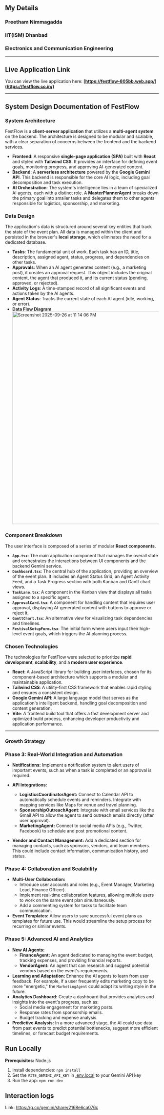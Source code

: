 ## My Details
### Preetham Nimmagadda 
### IIT(ISM) Dhanbad
### Electronics and Communication Engineering

---

## Live Application Link

You can view the live application here: **[https://festflow-805bb.web.app/](https://festflow.co.in/)**

---

## System Design Documentation of FestFlow

### System Architecture

FestFlow is a **client-server application** that utilizes a **multi-agent system** on the backend. The architecture is designed to be modular and scalable, with a clear separation of concerns between the frontend and the backend services.

* **Frontend**: A responsive **single-page application (SPA)** built with **React** and styled with **Tailwind CSS**. It provides an interface for defining event goals, monitoring progress, and approving AI-generated content.
* **Backend**: A **serverless architecture** powered by the **Google Gemini API**. This backend is responsible for the core AI logic, including goal decomposition and task execution.
* **AI Orchestration**: The system's intelligence lies in a team of specialized AI agents, each with a distinct role. A **MasterPlannerAgent** breaks down the primary goal into smaller tasks and delegates them to other agents responsible for logistics, sponsorship, and marketing.

### Data Design

The application's data is structured around several key entities that track the state of the event plan. All data is managed within the client and persisted in the browser's **local storage**, which eliminates the need for a dedicated database.

* **Tasks**: The fundamental unit of work. Each task has an ID, title, description, assigned agent, status, progress, and dependencies on other tasks.
* **Approvals**: When an AI agent generates content (e.g., a marketing post), it creates an approval request. This object includes the original content, the agent that produced it, and its current status (pending, approved, or rejected).
* **Activity Logs**: A time-stamped record of all significant events and actions taken by the AI agents.
* **Agent Status**: Tracks the current state of each AI agent (idle, working, or error).
* **Data Flow Diagram**
  <img width="867" height="693" alt="Screenshot 2025-09-26 at 11 14 06 PM" src="https://github.com/user-attachments/assets/9801aae5-ded7-491e-8377-36bb0c057ebf" />

  
### Component Breakdown

The user interface is composed of a series of modular **React components**.

* **`App.tsx`**: The main application component that manages the overall state and orchestrates the interactions between UI components and the backend Gemini service.
* **`Dashboard.tsx`**: The central hub of the application, providing an overview of the event plan. It includes an Agent Status Grid, an Agent Activity Feed, and a Task Progress section with both Kanban and Gantt chart views.
* **`TaskLane.tsx`**: A component in the Kanban view that displays all tasks assigned to a specific agent.
* **`ApprovalCard.tsx`**: A component for handling content that requires user approval, displaying AI-generated content with buttons to approve or reject it.
* **`GanttChart.tsx`**: An alternative view for visualizing task dependencies and timelines.
* **`FestivalSetupForm.tsx`**: The initial form where users input their high-level event goals, which triggers the AI planning process.

### Chosen Technologies

The technologies for FestFlow were selected to prioritize **rapid development**, **scalability**, and a **modern user experience**.

* **React**: A JavaScript library for building user interfaces, chosen for its component-based architecture which supports a modular and maintainable application.
* **Tailwind CSS**: A utility-first CSS framework that enables rapid styling and ensures a consistent design.
* **Google Gemini API**: A large language model that serves as the application's intelligent backend, handling goal decomposition and content generation.
* **Vite**: A frontend build tool that offers a fast development server and optimized build process, enhancing developer productivity and application performance.
---

### Growth Strategy

### Phase 3: Real-World Integration and Automation

* **Notifications:** Implement a notification system to alert users of important events, such as when a task is completed or an approval is required.

* **API Integrations:**
    * **LogisticsCoordinatorAgent:** Connect to Calendar API to automatically schedule events and reminders. Integrate with mapping services like Maps for venue and travel planning.
    * **SponsorshipOutreachAgent:** Integrate with email services like the Gmail API to allow the agent to send outreach emails directly (after user approval).
    * **MarketingAgent:** Connect to social media APIs (e.g., Twitter, Facebook) to schedule and post promotional content.
* **Vendor and Contact Management:** Add a dedicated section for managing contacts, such as sponsors, vendors, and team members. This could include contact information, communication history, and status.

### Phase 4: Collaboration and Scalability

* **Multi-User Collaboration:**
    * Introduce user accounts and roles (e.g., Event Manager, Marketing Lead, Finance Officer).
    * Implement real-time collaboration features, allowing multiple users to work on the same event plan simultaneously.
    * Add a commenting system for tasks to facilitate team communication.
* **Event Templates:** Allow users to save successful event plans as templates for future use. This would streamline the setup process for recurring or similar events.

### Phase 5: Advanced AI and Analytics

* **New AI Agents:**
    * **FinanceAgent:** An agent dedicated to managing the event budget, tracking expenses, and providing financial reports.
    * **VendorAgent:** An agent that can research and suggest potential vendors based on the event's requirements.
* **Learning and Adaptation:** Enhance the AI agents to learn from user feedback. For example, if a user frequently edits marketing copy to be more "energetic," the `MarketingAgent` could adapt its writing style in the future.
* **Analytics Dashboard:** Create a dashboard that provides analytics and insights into the event's progress, such as:
    * Social media engagement for marketing posts.
    * Response rates from sponsorship emails.
    * Budget tracking and expense analysis.
* **Predictive Analysis:** In a more advanced stage, the AI could use data from past events to predict potential bottlenecks, suggest more efficient timelines, or forecast budget requirements.



## Run Locally

**Prerequisites:**  Node.js

1. Install dependencies:
   `npm install`
2. Set the `VITE_GEMINI_API_KEY` in [.env.local](.env.local) to your Gemini API key
3. Run the app:
   `npm run dev`


 ## Interaction logs

Link: https://g.co/gemini/share/2168e6ca076c
